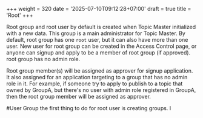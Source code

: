+++
weight = 320
date = '2025-07-10T09:12:28+07:00'
draft = true
title = 'Root'
+++

Root group and root user by default is created when Topic Master initialized with a new data.
This group is a main administrator for Topic Master.
By default, root group has one `root` user, but it can also have more than one user. 
New user for root group can be created in the Access Control page, or anyone can signup and apply to be a member of root group (if approved).
root group has no admin role.

Root group member(s) will be assigned as approver for signup application. 
It also assigned for an application targeting to a group that has no admin role in it.
For example, if someone try to apply to publish to a topic that owned by GroupA, but there's no user with admin role registered in GroupA, then the root group member will be assigned as approver.

#User Group
the first thing to do for root user is creating groups. I
